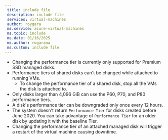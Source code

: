 ```yaml
---
 title: include file
 description: include file
 services: virtual-machines
 author: roygara
 ms.service: azure-virtual-machines
 ms.topic: include
 ms.date: 01/16/2025
 ms.author: rogarana
 ms.custom: include file
---
```


- Changing the performance tier is currently only supported for Premium SSD managed disks.
- Performance tiers of shared disks can't be changed while attached to running VMs.
    - To change the performance tier of a shared disk, stop all the VMs the disk is attached to.
- Only disks larger than 4,096 GiB can use the P60, P70, and P80 performance tiers.
- A disk's performance tier can be downgraded only once every 12 hours.
- The system doesn't return `Performance Tier` for disks created before June 2020. You can take advantage of `Performance Tier` for an older disk by updating it with the baseline Tier.
- Changing the performance tier of an attached managed disk will trigger a restart of the virtual machine causing downtime.
